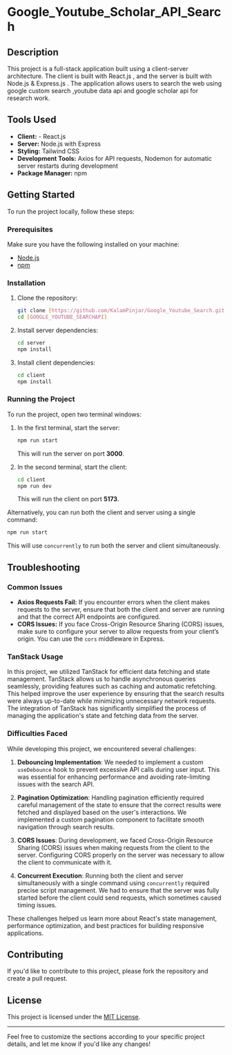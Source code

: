 # Google_Youtube_Scholar_API_Search

## Description

This project is a full-stack application built using a client-server architecture. The client is built with React.js , and the server is built with Node.js & Express.js . The application allows users to search the web using google custom search ,youtube data api and google scholar api for research work.

## Tools Used

- **Client:** - React.js
- **Server:** Node.js with Express
- **Styling:** Tailwind CSS
- **Development Tools:** Axios for API requests, Nodemon for automatic server restarts during development
- **Package Manager:** npm

## Getting Started

To run the project locally, follow these steps:

### Prerequisites

Make sure you have the following installed on your machine:

- [Node.js](https://nodejs.org/)
- [npm](https://www.npmjs.com/)

### Installation

1. Clone the repository:

   ```bash
   git clone [https://github.com/KalamPinjar/Google_Youtube_Search.git]
   cd [GOOGLE_YOUTUBE_SEARCHAPI]
   ```

2. Install server dependencies:

   ```bash
   cd server
   npm install
   ```

3. Install client dependencies:
   ```bash
   cd client
   npm install
   ```

### Running the Project

To run the project, open two terminal windows:

1. In the first terminal, start the server:

   ```bash
   npm run start
   ```

   This will run the server on port **3000**.

2. In the second terminal, start the client:
   ```bash
   cd client
   npm run dev
   ```
   This will run the client on port **5173**.

Alternatively, you can run both the client and server using a single command:

```bash
npm run start
```

This will use `concurrently` to run both the server and client simultaneously.

## Troubleshooting

### Common Issues

- **Axios Requests Fail:** If you encounter errors when the client makes requests to the server, ensure that both the client and server are running and that the correct API endpoints are configured.
- **CORS Issues:** If you face Cross-Origin Resource Sharing (CORS) issues, make sure to configure your server to allow requests from your client’s origin. You can use the `cors` middleware in Express.

### TanStack Usage
In this project, we utilized TanStack for efficient data fetching and state management. TanStack allows us to handle asynchronous queries seamlessly, providing features such as caching and automatic refetching. This helped improve the user experience by ensuring that the search results were always up-to-date while minimizing unnecessary network requests. The integration of TanStack has significantly simplified the process of managing the application's state and fetching data from the server.

### Difficulties Faced
While developing this project, we encountered several challenges:

1. **Debouncing Implementation**: We needed to implement a custom `useDebounce` hook to prevent excessive API calls during user input. This was essential for enhancing performance and avoiding rate-limiting issues with the search API.

2. **Pagination Optimization**: Handling pagination efficiently required careful management of the state to ensure that the correct results were fetched and displayed based on the user's interactions. We implemented a custom pagination component to facilitate smooth navigation through search results.

3. **CORS Issues**: During development, we faced Cross-Origin Resource Sharing (CORS) issues when making requests from the client to the server. Configuring CORS properly on the server was necessary to allow the client to communicate with it.

4. **Concurrent Execution**: Running both the client and server simultaneously with a single command using `concurrently` required precise script management. We had to ensure that the server was fully started before the client could send requests, which sometimes caused timing issues.

These challenges helped us learn more about React's state management, performance optimization, and best practices for building responsive applications.

## Contributing

If you'd like to contribute to this project, please fork the repository and create a pull request.

## License

This project is licensed under the [MIT License](LICENSE).

---

Feel free to customize the sections according to your specific project details, and let me know if you'd like any changes!
